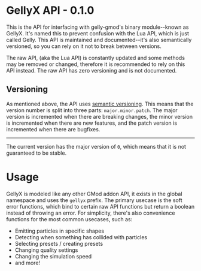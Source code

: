 # GellyX API - 0.1.0

This is the API for interfacing with gelly-gmod's binary module--known as GellyX. It's named this to prevent confusion with the Lua API, which is just called Gelly.
This API is maintained and documented--it's also semantically versioned, so you can rely on it not to break between versions.

The raw API, (aka the Lua API) is constantly updated and some methods may be removed or changed, therefore it is recommended to rely on this API instead. The raw API has zero versioning and is not documented.

## Versioning
As mentioned above, the API uses [semantic versioning](https://semver.org/). This means that the version number is split into three parts: `major.minor.patch`. The major version is incremented when there are breaking changes, the minor version is incremented when there are new features, and the patch version is incremented when there are bugfixes.

---

The current version has the major version of `0`, which means that it is not guaranteed to be stable.

# Usage

GellyX is modeled like any other GMod addon API, it exists in the global namespace and uses the `gellyx` prefix. The primary usecase is the soft error functions, which bind to certain raw API functions but return a boolean instead of throwing an error. For simplicity, there's also convenience functions for the most common usecases, such as:

- Emitting particles in specific shapes
- Detecting when something has collided with particles
- Selecting presets / creating presets
- Changing quality settings
- Changing the simulation speed
- and more!